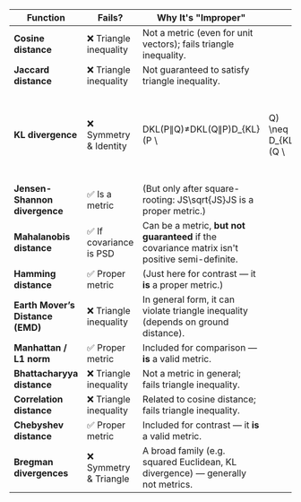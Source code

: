 | Function                         | Fails?                 | Why It's "Improper"                                                                            |                     |                                                    |                                                                                   |
| -------------------------------- | ---------------------- | ---------------------------------------------------------------------------------------------- | ------------------- | -------------------------------------------------- | --------------------------------------------------------------------------------- |
| **Cosine distance**              | ❌ Triangle inequality  | Not a metric (even for unit vectors); fails triangle inequality.                               |                     |                                                    |                                                                                   |
| **Jaccard distance**             | ❌ Triangle inequality  | Not guaranteed to satisfy triangle inequality.                                                 |                     |                                                    |                                                                                   |
| **KL divergence**                | ❌ Symmetry & Identity  | DKL(P∥Q)≠DKL(Q∥P)D_{KL}(P \\                                                                   | Q) \neq D_{KL}(Q \\ | P)DKL​(P∥Q)=DKL​(Q∥P); also DKL(P∥Q)=0D_{KL}(P \\ | Q) = 0DKL​(P∥Q)=0 doesn't imply P=QP = QP=Q unless both are identical everywhere. |
| **Jensen-Shannon divergence**    | ✅ Is a metric          | (But only after square-rooting: JS\sqrt{JS}JS​ is a proper metric.)                            |                     |                                                    |                                                                                   |
| **Mahalanobis distance**         | ✅ If covariance is PSD | Can be a metric, **but not guaranteed** if the covariance matrix isn't positive semi-definite. |                     |                                                    |                                                                                   |
| **Hamming distance**             | ✅ Proper metric        | (Just here for contrast — it **is** a proper metric.)                                          |                     |                                                    |                                                                                   |
| **Earth Mover’s Distance (EMD)** | ❌ Triangle inequality  | In general form, it can violate triangle inequality (depends on ground distance).              |                     |                                                    |                                                                                   |
| **Manhattan / L1 norm**          | ✅ Proper metric        | Included for comparison — **is** a valid metric.                                               |                     |                                                    |                                                                                   |
| **Bhattacharyya distance**       | ❌ Triangle inequality  | Not a metric in general; fails triangle inequality.                                            |                     |                                                    |                                                                                   |
| **Correlation distance**         | ❌ Triangle inequality  | Related to cosine distance; fails triangle inequality.                                         |                     |                                                    |                                                                                   |
| **Chebyshev distance**           | ✅ Proper metric        | Included for contrast — it **is** a valid metric.                                              |                     |                                                    |                                                                                   |
| **Bregman divergences**          | ❌ Symmetry & Triangle  | A broad family (e.g. squared Euclidean, KL divergence) — generally not metrics.                |                     |                                                    |                                                                                   |
